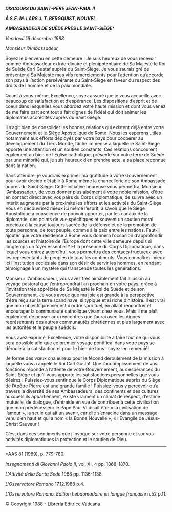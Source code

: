 ***DISCOURS DU SAINT-PÈRE JEAN-PAUL II***

***À S.E. M. LARS J. T. BERGQUIST, NOUVEL***

***AMBASSADEUR DE SUÈDE PRÈS LE SAINT-SIÈGE****

*Vendredi 16 décembre 1988*

*Monsieur l’Ambassadeur,*

Soyez le bienvenu en cette demeure ! Je suis heureux de vous recevoir comme Ambassadeur extraordinaire et plénipotentiaire de Sa Majesté le Roi de Suède Carl Gustaf auprès du Saint-Siège. Je vous saurais gré de présenter à Sa Majesté mes vifs remerciements pour l’attention qu’accorde son pays à l’action persévérante du Saint-Siège en faveur du respect des droits de l’homme et de la paix mondiale.

Quant à vous-même, Excellence, soyez assuré que je vous accueille avec beaucoup de satisfaction et d’espérance. Les dispositions d’esprit et de coeur dans lesquelles vous abordez votre haute mission et dont vous venez de me faire part sont tout à fait dignes de l’idéal qui doit animer les diplomates accrédités auprès du Saint-Siège.

Il s’agit bien de consolider les bonnes relations qui existent déjà entre votre Gouvernement et le Siège Apostolique de Rome. Nous les espérons utiles notamment aux efforts déployés par votre pays pour coopérer au développement du Tiers Monde, tâche immense à laquelle le Saint-Siège apporte une attention et un soutien constants. Ces relations concourent également au bien de l’Eglise catholique, présente sur votre terre de Suède par une minorité qui, je suis heureux d’en prendre acte, a sa place reconnue dans la nation.

Sans attendre, je voudrais exprimer ma gratitude à votre Gouvernement pour avoir décidé d’établir à Rome même la chancellerie de son Ambassade auprès du Saint-Siège. Cette initiative heureuse vous permettra, Monsieur l’Ambassadeur, de vous donner plus aisément à votre noble mission, d’être en contact direct avec vos pairs du Corps diplomatique, de suivre avec un intérêt augmenté par la proximité les efforts et les activités du Saint-Siège. Vous en découvrirez mieux ici même l’esprit, à savoir que le Siège Apostolique a conscience de pouvoir apporter, par les canaux de la diplomatie, des points de vue spécifiques et souvent un soutien moral précieux à la cause toujours sacrée de la défense et de la promotion de toute personne, de tout peuple, comme à la paix entre les nations. Faut-il ajouter que votre résidence à Rome vous donnera l’occasion d’approfondir les sources et l’histoire de l’Europe dont cette ville demeure depuis si longtemps un foyer essentiel ? Et la présence du Corps Diplomatique, dans lequel vous entrez aujord’hui, vous permettra des contacts fructueux avec les représentants de peuples de tous les continents. Vous connaîtrez mieux ici l’institution ecclésiale dans son désir de servir les hommes, en rendant témoignage à un mystère qui transcende toutes les générations.

Monsieur l’Ambassadeur, vous avez très aimablement fait allusion au voyage pastoral que j’entreprendrai l’an prochain en votre pays, grâce à l’invitation très appréciée de Sa Majesté le Roi de Suède et de son Gouvernement. Je vous avoue que ma joie est grande à la perspective d’être reçu sur la terre scandinave, si typique et si riche d’histoire. Il est vrai que mon objectif premier est d’ordre sprirituel, en allant rencontrer et encourager la communauté catholique vivant chez vous. Mais il me plaît également de penser aux rencontres que j’aurai avec les dignes représentants des autres communautés chrétiennes et plus largement avec les autorités et le peuple suédois.

Vous avez exprimé, Excellence, votre disponibilité à faire tout ce qui vous sera possible afin que ce premier voyage pontifical dans votre pays se déroule à la satisfaction et pour le bien de tous : soyez-en remercié!

Je forme des vœux chaleureux pour le fécond déroulement de la mission à laquelle vous a appelé le Roi Carl Gustaf. Que l’accomplissement de vos fonctions réponde à l’attente de votre Gouvernement, aux espérances du Saint-Siège et qu’il vous apporte les satisfactions personnelles que vous désirez ! Puissiez-vous sentir que le Corps Diplomatique auprès du Siège de l’Apôtre Pierre est une grande famille ! Puissiez-vous y percevoir qu’à travers la diversité de ses Ambassadeurs, des continents et des cultures auxquels ils appartiennent, existe vraiment un climat de respect, d’estime mutuelle, de dialogue, d’entraide en vue de contribuer à cette civilisation que mon prédécesseur le Pape Paul VI disait être « la civilisation de l’amour », la seule qui ait un avenir, car elle s’enracine dans un message venu d’en haut et qui a nom « la Bonne Nouvelle », « l’Evangile de Jésus-Christ Sauveur !

C’est dans ces sentiments que j’invoque sur votre personne et sur vos activités diplomatiques la protection et le soutien de Dieu.

* * *

*AAS 81 (1989), p. 779-780.

*Insegnamenti di Giovanni Paolo II*, vol. XI, 4 pp. 1868-1870.

*L'Attività della Santa Sede* 1988 pp. 1136-1138.

*L’Osservatore Romano* 17.12.1988 p.4.

*L'Osservatore Romano. Edition hebdomadaire en langue française* n.52 p.11.

© Copyright 1988 - Libreria Editrice Vaticana